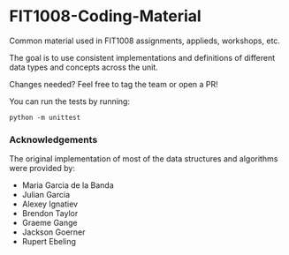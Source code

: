 # FIT1008-Coding-Material

Common material used in FIT1008 assignments, applieds, workshops, etc.

The goal is to use consistent implementations and definitions of different data types and concepts across the unit.

Changes needed? Feel free to tag the team or open a PR!

You can run the tests by running:

```
python -m unittest
```

### Acknowledgements

The original implementation of most of the data structures and algorithms were provided by:

- Maria Garcia de la Banda
- Julian Garcia
- Alexey Ignatiev
- Brendon Taylor
- Graeme Gange
- Jackson Goerner
- Rupert Ebeling

